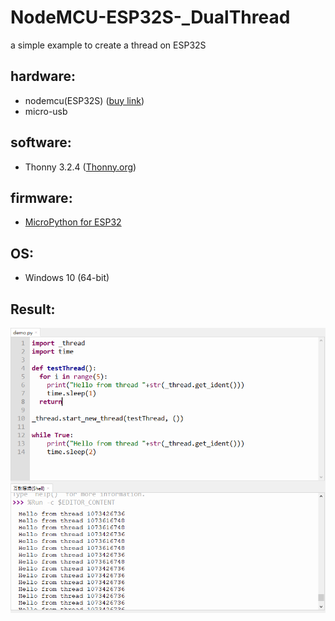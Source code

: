 # NodeMCU-ESP32S-_DualThread
a simple example to create a thread on ESP32S

## hardware:
- nodemcu(ESP32S) ([buy link](https://www.taiwaniot.com.tw/product/nodemcu-32s-lua-wifi/))
- micro-usb

## software:
- Thonny 3.2.4 ([Thonny.org](https://thonny.org/))

## firmware:
- [MicroPython for ESP32](https://micropython.org/resources/firmware/esp32-idf3-20191220-v1.12.bin)

## OS:
- Windows 10 (64-bit)

## Result:
![image](https://github.com/secret3557/NodeMCU-ESP32S-_DualThread/blob/master/image.png)
